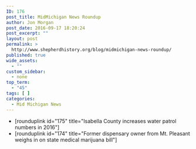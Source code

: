 ```yaml
---
ID: 176
post_title: MidMichigan News Roundup
author: Jon Morgan
post_date: 2016-09-17 18:20:24
post_excerpt: ""
layout: post
permalink: >
  http://www.shepherdhistory.org/blog/midmichigan-news-roundup/
published: true
wide_assets:
  - ""
custom_sidebar:
  - none
top_term:
  - "45"
tags: [ ]
categories:
  - Mid Michigan News
---
```

<ul>
    <li>[rounduplink id="175" title="Isabella County increases water patrol numbers in 2016"]</li>
    <li>[rounduplink id="174" title="Former dispensary owner from Mt. Pleasant weighs in on state medical marijuana bill"]</li>
</ul>